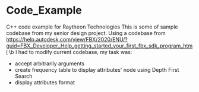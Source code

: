 # Code_Example
C++ code example for Raytheon Technologies
This is some of sample codebase from my senior design project. Using a codebase from https://help.autodesk.com/view/FBX/2020/ENU/?guid=FBX_Developer_Help_getting_started_your_first_fbx_sdk_program_html \b
I had to modify current codebase, my task was:
- accept arbitrarily arguments
- create frequency table to display attributes' node using Depth First Search
- display attributes format
